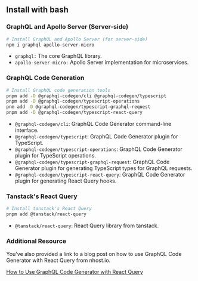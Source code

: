 ## Install with bash

### GraphQL and Apollo Server (Server-side)

```bash
# Install GraphQL and Apollo Server (for server-side)
npm i graphql apollo-server-micro
```

- `graphql:` The core GraphQL library.
- `apollo-server-micro:` Apollo Server implementation for microservices.

### GraphQL Code Generation

```bash
# Install GraphQL code generation tools
pnpm add -D @graphql-codegen/cli @graphql-codegen/typescript
pnpm add -D @graphql-codegen/typescript-operations
pnm add -D @graphql-codegen/typescript-graphql-request
pnpm add -D @graphql-codegen/typescript-react-query
```

- `@graphql-codegen/cli`: GraphQL Code Generator command-line interface.
- `@graphql-codegen/typescript`: GraphQL Code Generator plugin for TypeScript.
- `@graphql-codegen/typescript-operations`: GraphQL Code Generator plugin for TypeScript operations.
- `@graphql-codegen/typescript-graphql-request`: GraphQL Code Generator plugin for generating TypeScript types for GraphQL requests.
- `@graphql-codegen/typescript-react-query`: GraphQL Code Generator plugin for generating React Query hooks.

### Tanstack's React Query

```bash
# Install tanstack's React Query
pnpm add @tanstack/react-query
```

- `@tanstack/react-query`: React Query library from tanstack.


### Additional Resource
You've also provided a link to a blog post on how to use GraphQL Code Generator with React Query from nhost.io.

[How to Use GraphQL Code Generator with React Query](https://nhost.io/blog/how-to-use-graphql-code-generator-with-react-query)
